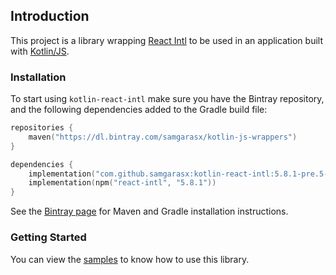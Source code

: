 ## Introduction

This project is a library wrapping [React Intl](https://github.com/yahoo/react-intl) to be used in an application 
built with [Kotlin/JS](https://kotlinlang.org/docs/reference/js-overview.html).

### Installation

To start using `kotlin-react-intl` make sure you have the Bintray repository, and the following dependencies added to 
the Gradle build file:

```kotlin
repositories {
    maven("https://dl.bintray.com/samgarasx/kotlin-js-wrappers")
}

dependencies {
    implementation("com.github.samgarasx:kotlin-react-intl:5.8.1-pre.5-kotlin-1.4.30")
    implementation(npm("react-intl", "5.8.1"))
}
```

See the [Bintray page](https://bintray.com/samgarasx/kotlin-js-wrappers/kotlin-react-intl) for Maven and Gradle 
installation instructions.

### Getting Started

You can view the [samples](https://github.com/samgarasx/kotlin-js-wrappers/tree/master/kotlin-react-intl/react-intl-samples) to know 
how to use this library.
